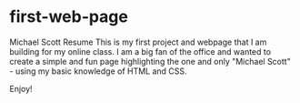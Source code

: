 # first-web-page
Michael Scott Resume
This is my first project and webpage that I am building for my online class.  I am a big fan of the office and wanted to create a simple and fun page highlighting the one and only "Michael Scott" - using my basic knowledge of HTML and CSS.

Enjoy!
